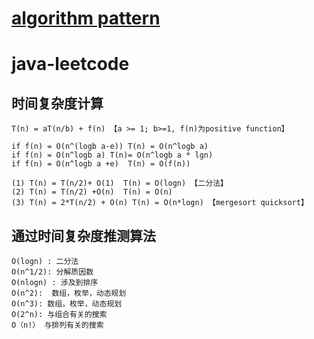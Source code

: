 # [algorithm pattern](https://docs.google.com/document/d/1WdVt9XonqXygB3B9e3bDDegubE6K_5yWMCbc85M7g8I/edit?usp=sharing)

# java-leetcode
## 时间复杂度计算
```
T(n) = aT(n/b) + f(n) 【a >= 1; b>=1, f(n)为positive function】

if f(n) = O(n^(logb a-e)) T(n) = O(n^logb a)
if f(n) = O(n^logb a) T(n)= O(n^logb a * lgn)
if f(n) = O(n^logb a +e)  T(n) = O(f(n))
```
```
(1) T(n) = T(n/2)+ O(1)  T(n) = O(logn) 【二分法】
(2) T(n) = T(n/2) +O(n)  T(n) = O(n)
(3) T(n) = 2*T(n/2) + O(n) T(n) = O(n*logn) 【mergesort quicksort】
```

## 通过时间复杂度推测算法
```
O(logn) : 二分法
O(n^1/2): 分解质因数
O(nlogn) : 涉及到排序
O(n^2):  数组，枚举，动态规划
O(n^3): 数组，枚举，动态规划
O(2^n): 与组合有关的搜索
O（n!） 与排列有关的搜索
```
